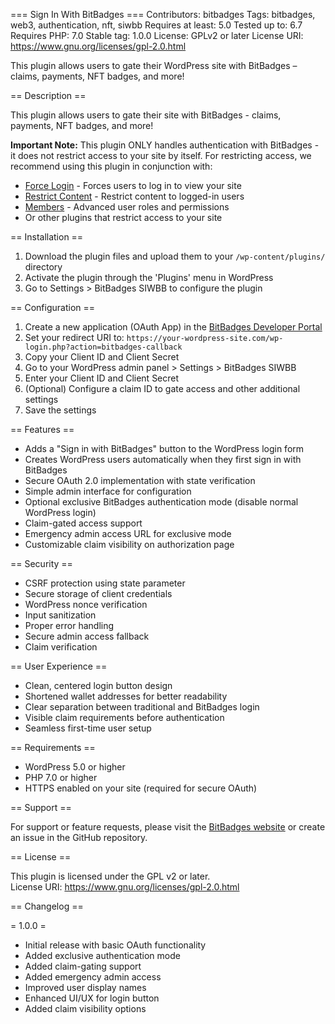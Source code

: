=== Sign In With BitBadges ===
Contributors: bitbadges
Tags: bitbadges, web3, authentication, nft, siwbb
Requires at least: 5.0
Tested up to: 6.7
Requires PHP: 7.0
Stable tag: 1.0.0
License: GPLv2 or later
License URI: https://www.gnu.org/licenses/gpl-2.0.html

This plugin allows users to gate their WordPress site with BitBadges – claims, payments, NFT badges, and more!

== Description ==

This plugin allows users to gate their site with BitBadges - claims, payments, NFT badges, and more!

**Important Note:** This plugin ONLY handles authentication with BitBadges - it does not restrict access to your site by itself. For restricting access, we recommend using this plugin in conjunction with:

-   [Force Login](https://wordpress.org/plugins/wp-force-login/) - Forces users to log in to view your site
-   [Restrict Content](https://wordpress.org/plugins/restrict-content/) - Restrict content to logged-in users
-   [Members](https://wordpress.org/plugins/members/) - Advanced user roles and permissions
-   Or other plugins that restrict access to your site

== Installation ==

1. Download the plugin files and upload them to your `/wp-content/plugins/` directory
2. Activate the plugin through the 'Plugins' menu in WordPress
3. Go to Settings > BitBadges SIWBB to configure the plugin

== Configuration ==

1. Create a new application (OAuth App) in the [BitBadges Developer Portal](https://bitbadges.io/developer)
2. Set your redirect URI to: `https://your-wordpress-site.com/wp-login.php?action=bitbadges-callback`
3. Copy your Client ID and Client Secret
4. Go to your WordPress admin panel > Settings > BitBadges SIWBB
5. Enter your Client ID and Client Secret
6. (Optional) Configure a claim ID to gate access and other additional settings
7. Save the settings

== Features ==

-   Adds a "Sign in with BitBadges" button to the WordPress login form
-   Creates WordPress users automatically when they first sign in with BitBadges
-   Secure OAuth 2.0 implementation with state verification
-   Simple admin interface for configuration
-   Optional exclusive BitBadges authentication mode (disable normal WordPress login)
-   Claim-gated access support
-   Emergency admin access URL for exclusive mode
-   Customizable claim visibility on authorization page

== Security ==

-   CSRF protection using state parameter
-   Secure storage of client credentials
-   WordPress nonce verification
-   Input sanitization
-   Proper error handling
-   Secure admin access fallback
-   Claim verification

== User Experience ==

-   Clean, centered login button design
-   Shortened wallet addresses for better readability
-   Clear separation between traditional and BitBadges login
-   Visible claim requirements before authentication
-   Seamless first-time user setup

== Requirements ==

-   WordPress 5.0 or higher
-   PHP 7.0 or higher
-   HTTPS enabled on your site (required for secure OAuth)

== Support ==

For support or feature requests, please visit the [BitBadges website](https://bitbadges.io) or create an issue in the GitHub repository.

== License ==

This plugin is licensed under the GPL v2 or later.  
License URI: https://www.gnu.org/licenses/gpl-2.0.html

== Changelog ==

= 1.0.0 =

-   Initial release with basic OAuth functionality
-   Added exclusive authentication mode
-   Added claim-gating support
-   Added emergency admin access
-   Improved user display names
-   Enhanced UI/UX for login button
-   Added claim visibility options

